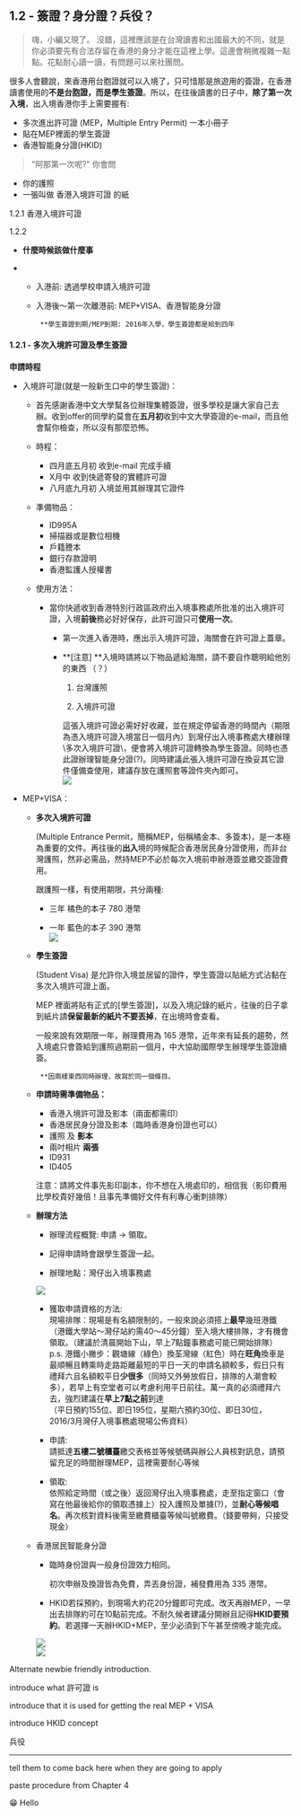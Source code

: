 ## **1.2 - 簽證？身分證？兵役？**

> 嗨，小編又現了。 沒錯，這裡應該是在台灣讀書和出國最大的不同，就是你必須要先有合法存留在香港的身分才能在這裡上學。這邊會稍微複雜一點點。花點耐心讀一讀，有問題可以來社團問。

很多人會聽說，來香港用台胞證就可以入境了，只可惜那是旅遊用的簽證，在香港讀書使用的**不是台胞證，**而**是學生簽證**。所以，在往後讀書的日子中，**除了第一次入境**，出入境香港你手上需要握有:

* 多次進出許可證 \(MEP，Multiple Entry Permit\) 一本小冊子
* 貼在MEP裡面的學生簽證
* 香港智能身分證\(HKID\)

> "阿那第一次呢?" 你會問

* 你的護照
* 一張叫做 香港入境許可證 的紙

1.2.1 香港入境許可證

1.2.2 

* **什麼時候該做什麼事**

* * 入港前: 透過學校申請入境許可證

  * 入港後～第一次離港前: MEP+VISA、香港智能身分證

    ```
     **學生簽證到期/MEP到期: 2016年入學，學生簽證都是給到四年
    ```

#### **1.2.1 -** 多次入境許可證及學生簽證

**申請時程**

* 入境許可證\(就是一般新生口中的學生簽證\)：

  * 首先感謝香港中文大學幫各位辦理集體簽證，很多學校是讓大家自己去辦。收到offer的同學約莫會在**五月初**收到中文大學簽證的e-mail，而且他會幫你檢查，所以沒有那麼恐怖。
  * 時程：
    * 四月底五月初        收到e-mail 完成手續
    * X月中                     收到快遞寄發的實體許可證
    * 八月底九月初        入境並用其辦理其它證件
  * 準備物品：
    * ID995A
    * 掃描器或是數位相機
    * 戶籍謄本
    * 銀行存款證明
    * 香港監護人授權書
  * 使用方法：

    * 當你快遞收到香港特別行政區政府出入境事務處所批准的出入境許可證，入境**前後**務必好好保存，此許可證只可**使用一次**。

      * 第一次進入香港時，應出示入境許可證，海關會在許可證上蓋章。

      * **\[注意\] **入境時請將以下物品遞給海關，請不要自作聰明給他別的東西 （？）

        1. 台灣護照

        2. 入境許可證

        這張入境許可證必需好好收藏，並在規定停留香港的時間內（期限為憑入境許可證入境當日一個月內）到灣仔出入境事務處大樓辦理\多次入境許可證\，便會將入境許可證轉換為學生簽證。同時也憑此證辦理智能身分證\(?\)。同時建議此張入境許可證在換妥其它證件僅備查使用，建議存放在護照套等證件夾內即可。  
        ![](/assets/IMG_1591.jpg)

* MEP+VISA：

  * **多次入境許可證**

    \(Multiple Entrance Permit，簡稱MEP，俗稱橘金本、多簽本\)，是一本極為重要的文件。再往後的**出入**境的時候配合香港居民身分證使用，而非台灣護照，然非必需品，然持MEP不必於每次入境前申辦港簽並繳交簽證費用。

    跟護照一樣，有使用期限，共分兩種:

    * 三年 橘色的本子 780 港幣

    * 一年 藍色的本子 390 港幣  
      ![](/assets/09.jpg)

  * **學生簽證**

    \(Student Visa\) 是允許你入境並居留的證件，學生簽證以貼紙方式沾黏在多次入境許可證上面。

    MEP 裡面將貼有正式的\[學生簽證\]，以及入境記錄的紙片，往後的日子拿到紙片請**保留最新的紙片不要丟掉**，在出境時會查看。

    一般來說有效期限一年，辦理費用為 165 港幣，近年來有延長的趨勢，然入境處只會簽給到護照過期前一個月，中大協助國際學生辦理學生簽證續簽。

    ```
     **因兩樣東西同時辦理，故寫於同一個條目。
    ```

  * **申請時需準備物品：**

    * 香港入境許可證及影本（兩面都需印）
    * 香港居民身分證及影本（臨時香港身份證也可以）
    * 護照 及 **影本**
    * 兩吋相片 **兩張**
    * ID931
    * ID405

    注意：請將文件事先影印副本，你不想在入境處印的，相信我（影印費用比學校貴好幾倍！且事先準備好文件有利專心衝刺排隊）

  * **辦理方法**

    * 辦理流程概覽: 申請 → 領取。

    * 記得申請時會跟學生簽證一起。

    * 辦理地點：灣仔出入境事務處

    ![](/assets/2003-2-22-799-dscn3289.jpg)

    * 獲取申請資格的方法:  
      現場排隊：現場是有名額限制的，一般來說必須搭上**最早**幾班港鐵（港鐵大學站～灣仔站約需40～45分鐘）至入境大樓排隊，才有機會領取。（建議於清晨開始下山，早上7點鐘事務處可能已開始排隊）  
      p.s. 港鐵小撇步：觀塘線（綠色）換荃灣線（紅色）時在**旺角**換車是最順暢且轉乘時走路距離最短的平日一天的申請名額較多，假日只有禮拜六且名額較平日**少很多**（同時又外勞放假日，排隊的人潮會較多），若早上有空堂者可以考慮利用平日前往。萬一真的必須禮拜六去，強烈建議在**早上7點之前**到達  
      （平日預約155位、即日195位，星期六預約30位、即日30位，2016/3月灣仔入境事務處現場公佈資料）

    * 申請:  
      請抵達**五樓二號櫃臺**繳交表格並等候號碼與辦公人員核對訊息，請預留充足的時間辦理MEP，這裡需要耐心等候

    * 領取:  
      依照給定時間（或之後）返回灣仔出入境事務處，走至指定窗口（會寫在他最後給你的領取憑據上）投入護照及單據\(?\)，並**耐心等候唱名**。再次核對資料後需至繳費櫃臺等候叫號繳費。（錢要帶夠，只接受現金）

  * 香港居民智能身分證

    * 臨時身份證與一般身份證效力相同。

      初次申辦及換證皆為免費，弄丟身份證，補發費用為 335 港幣。

    * HKID若採預約，到現場大約花20分鐘即可完成。改天再辦MEP，一早出去排隊約可在10點前完成。不耐久候者建議分開辦且記得**HKID要預約**。若選擇一天辦HKID+MEP，至少必須到下午甚至傍晚才能完成。

    ![](/assets/Temphkid1.jpg)  
    ![](/assets/hkid_front.jpg)

Alternate newbie friendly introduction.

introduce what 許可證 is

introduce that it is used for getting the real MEP + VISA

introduce HKID concept

兵役

---

tell them to come back here when they are going to apply

paste procedure from Chapter 4

:grin: Hello

